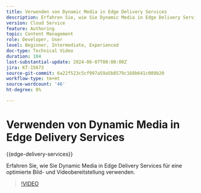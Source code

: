 ```yaml
---
title: Verwenden von Dynamic Media in Edge Delivery Services
description: Erfahren Sie, wie Sie Dynamic Media in Edge Delivery Services für eine optimierte Bild- und Videobereitstellung verwenden.
version: Cloud Service
feature: Authoring
topic: Content Management
role: Developer, User
level: Beginner, Intermediate, Experienced
doc-type: Technical Video
duration: 104
last-substantial-update: 2024-06-07T00:00:00Z
jira: KT-15673
source-git-commit: 6a22f523c5cf997a59a5b8579c168b641c009b20
workflow-type: tm+mt
source-wordcount: '46'
ht-degree: 0%

---
```



# Verwenden von Dynamic Media in Edge Delivery Services

{{edge-delivery-services}}

Erfahren Sie, wie Sie Dynamic Media in Edge Delivery Services für eine optimierte Bild- und Videobereitstellung verwenden.

>[!VIDEO](https://video.tv.adobe.com/v/3429593/?learn=on)
